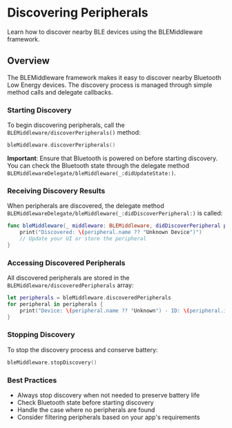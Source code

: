 # Discovering Peripherals

Learn how to discover nearby BLE devices using the BLEMiddleware framework.

## Overview

The BLEMiddleware framework makes it easy to discover nearby Bluetooth Low Energy devices. The discovery process is managed through simple method calls and delegate callbacks.

### Starting Discovery

To begin discovering peripherals, call the ``BLEMiddleware/discoverPeripherals()`` method:

```swift
bleMiddleware.discoverPeripherals()
```

**Important**: Ensure that Bluetooth is powered on before starting discovery. You can check the Bluetooth state through the delegate method ``BLEMiddlewareDelegate/bleMiddleware(_:didUpdateState:)``.

### Receiving Discovery Results

When peripherals are discovered, the delegate method ``BLEMiddlewareDelegate/bleMiddleware(_:didDiscoverPeripheral:)`` is called:

```swift
func bleMiddleware(_ middleware: BLEMiddleware, didDiscoverPeripheral peripheral: BLEPeripheral) {
    print("Discovered: \(peripheral.name ?? "Unknown Device")")
    // Update your UI or store the peripheral
}
```

### Accessing Discovered Peripherals

All discovered peripherals are stored in the ``BLEMiddleware/discoveredPeripherals`` array:

```swift
let peripherals = bleMiddleware.discoveredPeripherals
for peripheral in peripherals {
    print("Device: \(peripheral.name ?? "Unknown") - ID: \(peripheral.identifier)")
}
```

### Stopping Discovery

To stop the discovery process and conserve battery:

```swift
bleMiddleware.stopDiscovery()
```

### Best Practices

- Always stop discovery when not needed to preserve battery life
- Check Bluetooth state before starting discovery
- Handle the case where no peripherals are found
- Consider filtering peripherals based on your app's requirements